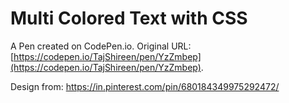 # Multi Colored Text with CSS

A Pen created on CodePen.io. Original URL: [https://codepen.io/TajShireen/pen/YzZmbep](https://codepen.io/TajShireen/pen/YzZmbep).

Design from: https://in.pinterest.com/pin/680184349975292472/
